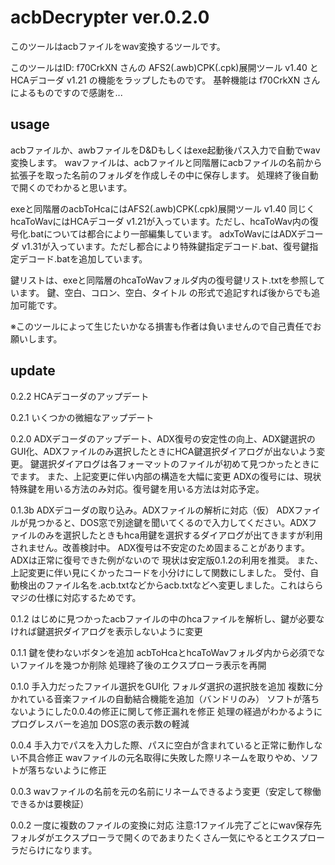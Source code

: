 # acbDecrypter ver.0.2.0

このツールはacbファイルをwav変換するツールです。

このツールはID: f70CrkXN さんの
AFS2(.awb)CPK(.cpk)展開ツール v1.40 と
HCAデコーダ v1.21 の機能をラップしたものです。
基幹機能は f70CrkXN さんによるものですので感謝を...


## usage

acbファイルか、awbファイルをD&Dもしくはexe起動後パス入力で自動でwav変換します。
wavファイルは、acbファイルと同階層にacbファイルの名前から拡張子を取った名前のフォルダを作成しその中に保存します。
処理終了後自動で開くのでわかると思います。


exeと同階層のacbToHcaにはAFS2(.awb)CPK(.cpk)展開ツール v1.40
同じくhcaToWavにはHCAデコーダ v1.21が入っています。ただし、hcaToWav内の復号化.batについては都合により一部編集しています。
adxToWavにはADXデコーダ v1.31が入っています。ただし都合により特殊鍵指定デコード.bat、復号鍵指定デコード.batを追加しています。


鍵リストは、exeと同階層のhcaToWavフォルダ内の復号鍵リスト.txtを参照しています。
鍵、空白、コロン、空白、タイトル
の形式で追記すれば後からでも追加可能です。

※このツールによって生じたいかなる損害も作者は負いませんので自己責任でお願いします。

## update

0.2.2
HCAデコーダのアップデート

0.2.1
いくつかの微細なアップデート

0.2.0
ADXデコーダのアップデート、ADX復号の安定性の向上、ADX鍵選択のGUI化、ADXファイルのみ選択したときにHCA鍵選択ダイアログが出ないよう変更。
鍵選択ダイアログは各フォーマットのファイルが初めて見つかったときにでます。
また、上記変更に伴い内部の構造を大幅に変更
ADXの復号には、現状特殊鍵を用いる方法のみ対応。復号鍵を用いる方法は対応予定。

0.1.3b
ADXデコーダの取り込み。ADXファイルの解析に対応（仮）
ADXファイルが見つかると、DOS窓で別途鍵を聞いてくるので入力してください。ADXファイルのみを選択したときもhca用鍵を選択するダイアログが出てきますが利用されません。改善検討中。
ADX復号は不安定のため固まることがあります。
ADXは正常に復号できた例がないので
現状は安定版0.1.2の利用を推奨。
また、上記変更に伴い見にくかったコードを小分けにして関数にしました。
受付、自動検出のファイル名を.acb.txtなどからacb.txtなどへ変更しました。これはららマジの仕様に対応するためです。

0.1.2
はじめに見つかったacbファイルの中のhcaファイルを解析し、鍵が必要なければ鍵選択ダイアログを表示しないように変更

0.1.1
鍵を使わないボタンを追加
acbToHcaとhcaToWavフォルダ内から必須でないファイルを幾つか削除
処理終了後のエクスプローラ表示を再開

0.1.0
手入力だったファイル選択をGUI化
フォルダ選択の選択肢を追加
複数に分かれている音楽ファイルの自動結合機能を追加（バンドリのみ）
ソフトが落ちないようにした0.0.4の修正に関して修正漏れを修正
処理の経過がわかるようにプログレスバーを追加
DOS窓の表示数の軽減

0.0.4
手入力でパスを入力した際、パスに空白が含まれていると正常に動作しない不具合修正
wavファイルの元名取得に失敗した際リネームを取りやめ、ソフトが落ちないように修正

0.0.3
wavファイルの名前を元の名前にリネームできるよう変更（安定して稼働できるかは要検証）

0.0.2
一度に複数のファイルの変換に対応
注意:1ファイル完了ごとにwav保存先フォルダがエクスプローラで開くのであまりたくさん一気にやるとエクスプローラだらけになります。

